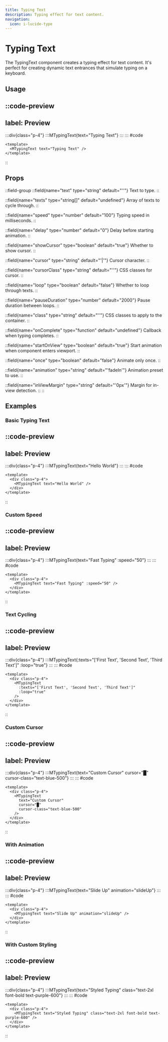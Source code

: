 ```yaml
---
title: Typing Text
description: Typing effect for text content.
navigation:
  icon: i-lucide-type
---
```


# Typing Text

The TypingText component creates a typing effect for text content. It's perfect for creating dynamic text entrances that simulate typing on a keyboard.

## Usage

::code-preview
---
label: Preview
---
  :::div{class="p-4"}
    :::MTypingText{text="Typing Text"}
    :::
  :::
#code
```vue
<template>
  <MTypingText text="Typing Text" />
</template>
```
::

## Props

::field-group
  ::field{name="text" type="string" default="''"}
  Text to type.
  ::
  
  ::field{name="texts" type="string[]" default="undefined"}
  Array of texts to cycle through.
  ::
  
  ::field{name="speed" type="number" default="100"}
  Typing speed in milliseconds.
  ::
  
  ::field{name="delay" type="number" default="0"}
  Delay before starting animation.
  ::
  
  ::field{name="showCursor" type="boolean" default="true"}
  Whether to show cursor.
  ::
  
  ::field{name="cursor" type="string" default="'|'"}
  Cursor character.
  ::
  
  ::field{name="cursorClass" type="string" default="''"}
  CSS classes for cursor.
  ::
  
  ::field{name="loop" type="boolean" default="false"}
  Whether to loop through texts.
  ::
  
  ::field{name="pauseDuration" type="number" default="2000"}
  Pause duration between loops.
  ::
  
  ::field{name="class" type="string" default="''"}
  CSS classes to apply to the container.
  ::
  
  ::field{name="onComplete" type="function" default="undefined"}
  Callback when typing completes.
  ::
  
  ::field{name="startOnView" type="boolean" default="true"}
  Start animation when component enters viewport.
  ::
  
  ::field{name="once" type="boolean" default="false"}
  Animate only once.
  ::
  
  ::field{name="animation" type="string" default="'fadeIn'"}
  Animation preset to use.
  ::
  
  ::field{name="inViewMargin" type="string" default="'0px'"}
  Margin for in-view detection.
  ::
::

## Examples

### Basic Typing Text

::code-preview
---
label: Preview
---
  :::div{class="p-4"}
    :::MTypingText{text="Hello World"}
    :::
  :::
#code
```vue
<template>
  <div class="p-4">
    <MTypingText text="Hello World" />
  </div>
</template>
```
::

### Custom Speed

::code-preview
---
label: Preview
---
  :::div{class="p-4"}
    :::MTypingText{text="Fast Typing" :speed="50"}
    :::
  :::
#code
```vue
<template>
  <div class="p-4">
    <MTypingText text="Fast Typing" :speed="50" />
  </div>
</template>
```
::

### Text Cycling

::code-preview
---
label: Preview
---
  :::div{class="p-4"}
    :::MTypingText{:texts="['First Text', 'Second Text', 'Third Text']" :loop="true"}
    :::
  :::
#code
```vue
<template>
  <div class="p-4">
    <MTypingText 
      :texts="['First Text', 'Second Text', 'Third Text']" 
      :loop="true"
    />
  </div>
</template>
```
::

### Custom Cursor

::code-preview
---
label: Preview
---
  :::div{class="p-4"}
    :::MTypingText{text="Custom Cursor" cursor="█" cursor-class="text-blue-500"}
    :::
  :::
#code
```vue
<template>
  <div class="p-4">
    <MTypingText 
      text="Custom Cursor" 
      cursor="█" 
      cursor-class="text-blue-500"
    />
  </div>
</template>
```
::

### With Animation

::code-preview
---
label: Preview
---
  :::div{class="p-4"}
    :::MTypingText{text="Slide Up" animation="slideUp"}
    :::
  :::
#code
```vue
<template>
  <div class="p-4">
    <MTypingText text="Slide Up" animation="slideUp" />
  </div>
</template>
```
::

### With Custom Styling

::code-preview
---
label: Preview
---
  :::div{class="p-4"}
    :::MTypingText{text="Styled Typing" class="text-2xl font-bold text-purple-600"}
    :::
  :::
#code
```vue
<template>
  <div class="p-4">
    <MTypingText text="Styled Typing" class="text-2xl font-bold text-purple-600" />
  </div>
</template>
```
::